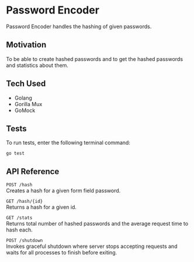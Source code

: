 # Password Encoder

Password Encoder handles the hashing of given passwords.

## Motivation

To be able to create hashed passwords and to get the hashed passwords and statistics
about them. 

## Tech Used

- Golang 
- Gorilla Mux
- GoMock

## Tests
To run tests, enter the following terminal command:

```go test```

## API Reference

```POST /hash``` <br />
Creates a hash for a given form field password.

```GET /hash/{id}``` <br />
Returns a hash for a given id.

```GET /stats``` <br />
Returns total number of hashed passwords and the average request time to hash each.

```POST /shutdown``` <br />
Invokes graceful shutdown where server stops accepting requests and waits 
for all processes to finish before exiting.